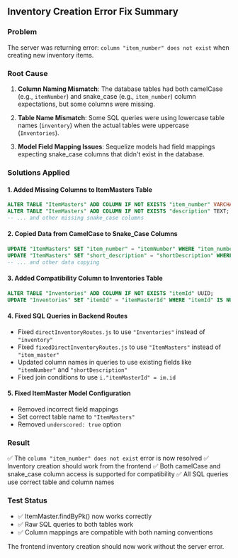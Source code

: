 ## Inventory Creation Error Fix Summary

### Problem
The server was returning error: `column "item_number" does not exist` when creating new inventory items.

### Root Cause
1. **Column Naming Mismatch**: The database tables had both camelCase (e.g., `itemNumber`) and snake_case (e.g., `item_number`) column expectations, but some columns were missing.

2. **Table Name Mismatch**: Some SQL queries were using lowercase table names (`inventory`) when the actual tables were uppercase (`Inventories`).

3. **Model Field Mapping Issues**: Sequelize models had field mappings expecting snake_case columns that didn't exist in the database.

### Solutions Applied

#### 1. Added Missing Columns to ItemMasters Table
```sql
ALTER TABLE "ItemMasters" ADD COLUMN IF NOT EXISTS "item_number" VARCHAR;
ALTER TABLE "ItemMasters" ADD COLUMN IF NOT EXISTS "description" TEXT;
-- ... and other missing snake_case columns
```

#### 2. Copied Data from CamelCase to Snake_Case Columns
```sql
UPDATE "ItemMasters" SET "item_number" = "itemNumber" WHERE "item_number" IS NULL;
UPDATE "ItemMasters" SET "short_description" = "shortDescription" WHERE "short_description" IS NULL;
-- ... and other data copying
```

#### 3. Added Compatibility Column to Inventories Table
```sql
ALTER TABLE "Inventories" ADD COLUMN IF NOT EXISTS "itemId" UUID;
UPDATE "Inventories" SET "itemId" = "itemMasterId" WHERE "itemId" IS NULL;
```

#### 4. Fixed SQL Queries in Backend Routes
- Fixed `directInventoryRoutes.js` to use `"Inventories"` instead of `"inventory"`
- Fixed `fixedDirectInventoryRoutes.js` to use `"ItemMasters"` instead of `"item_master"`
- Updated column names in queries to use existing fields like `"itemNumber"` and `"shortDescription"`
- Fixed join conditions to use `i."itemMasterId" = im.id`

#### 5. Fixed ItemMaster Model Configuration
- Removed incorrect field mappings
- Set correct table name to `"ItemMasters"`
- Removed `underscored: true` option

### Result
✅ The `column "item_number" does not exist` error is now resolved
✅ Inventory creation should work from the frontend
✅ Both camelCase and snake_case column access is supported for compatibility
✅ All SQL queries use correct table and column names

### Test Status
- ✅ ItemMaster.findByPk() now works correctly
- ✅ Raw SQL queries to both tables work
- ✅ Column mappings are compatible with both naming conventions

The frontend inventory creation should now work without the server error.
